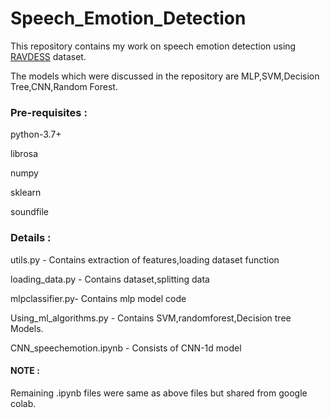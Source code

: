 # Speech_Emotion_Detection
   
This repository contains my work on speech emotion detection using  <a href="https://zenodo.org/record/1188976#.Xl-poCEzZ0w" > RAVDESS</a> dataset.

The models which were discussed in the repository are MLP,SVM,Decision Tree,CNN,Random Forest.
 
 <h3>Pre-requisites : </h3>
    <p>python-3.7+</p>
    <p>librosa</p>
    <p>numpy</p>
    <p>sklearn</p>
    <p>soundfile</p>
 
<h3> Details :</h3>
 
   <p>utils.py - Contains extraction of features,loading dataset function<p>
   <p>loading_data.py - Contains dataset,splitting data<p>
   <p>mlpclassifier.py- Contains mlp model code<p>
   <p>Using_ml_algorithms.py - Contains SVM,randomforest,Decision tree Models.</p>
   <p>CNN_speechemotion.ipynb - Consists of CNN-1d model</p>
<h4>NOTE :</h4> Remaining .ipynb files were same as above files but shared from google colab.
   
 
 
